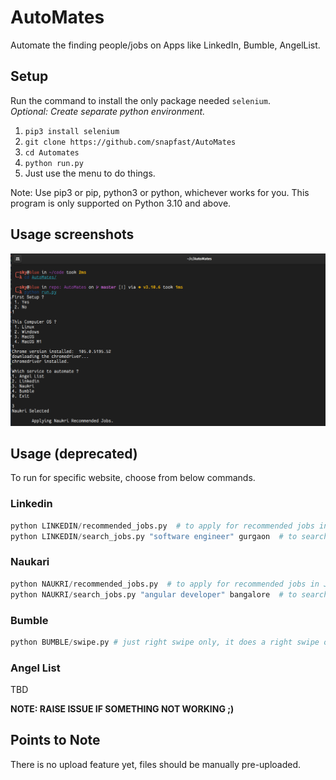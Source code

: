 # AutoMates
Automate the finding people/jobs on Apps like LinkedIn, Bumble, AngelList.


## Setup 

Run the command to install the only package needed `selenium`.  
*Optional: Create separate python environment.*

1. `pip3 install selenium`
2. `git clone https://github.com/snapfast/AutoMates`
3. `cd Automates`
4. `python run.py`
5. Just use the menu to do things.

Note: Use pip3 or pip, python3 or python, whichever works for you. 
This program is only supported on Python 3.10 and above.

## Usage screenshots

![Usage](./zz/Screenshot_from_2022-09-13_22-34-19.png)

## Usage (deprecated)

To run for specific website, choose from below commands.

### Linkedin
```python
python LINKEDIN/recommended_jobs.py  # to apply for recommended jobs in Jobs Section
python LINKEDIN/search_jobs.py "software engineer" gurgaon  # to search for jobs per location
```
### Naukari
```python
python NAUKRI/recommended_jobs.py  # to apply for recommended jobs in Jobs Section
python NAUKRI/search_jobs.py "angular developer" bangalore  # to search for jobs per location
```

### Bumble
```python
python BUMBLE/swipe.py # just right swipe only, it does a right swipe on random time, 3 secs to 13 secs.
```

### Angel List
TBD


__NOTE: RAISE ISSUE IF SOMETHING NOT WORKING ;)__

## Points to Note

There is no upload feature yet, files should be manually pre-uploaded.


